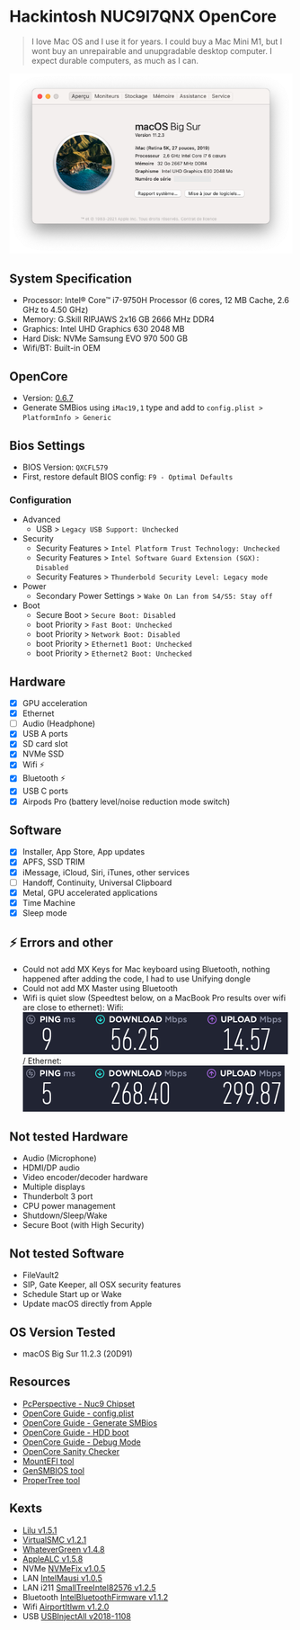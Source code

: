 # Hackintosh NUC9I7QNX OpenCore

> I love Mac OS and I use it for years. I could buy a Mac Mini M1, but I wont buy an unrepairable and unupgradable desktop computer. I expect durable computers, as much as I can. 

![About](about.png)

## System Specification
- Processor: Intel® Core™ i7-9750H Processor (6 cores, 12 MB Cache, 2.6 GHz to 4.50 GHz)
- Memory: G.Skill RIPJAWS 2x16 GB 2666 MHz DDR4
- Graphics: Intel UHD Graphics 630 2048 MB
- Hard Disk: NVMe Samsung EVO 970 500 GB 
- Wifi/BT: Built-in OEM

## OpenCore
- Version: [0.6.7](https://github.com/acidanthera/OpenCorePkg/releases/tag/0.6.7)
- Generate SMBios using `iMac19,1` type and add to `config.plist > PlatformInfo > Generic`

## Bios Settings
- BIOS Version: `QXCFL579`
- First, restore default BIOS config: `F9 - Optimal Defaults`

### Configuration
- Advanced
  - USB > `Legacy USB Support: Unchecked`
- Security
  - Security Features > `Intel Platform Trust Technology: Unchecked`
  - Security Features > `Intel Software Guard Extension (SGX): Disabled`
  - Security Features > `Thunderbold Security Level: Legacy mode`
- Power
  - Secondary Power Settings > `Wake On Lan from S4/S5: Stay off`
- Boot
  - Secure Boot > `Secure Boot: Disabled`
  - boot Priority > `Fast Boot: Unchecked`
  - boot Priority > `Network Boot: Disabled`
  - boot Priority > `Ethernet1 Boot: Unchecked`
  - boot Priority > `Ethernet2 Boot: Unchecked`

## Hardware

* [x] GPU acceleration
* [x] Ethernet
* [ ] Audio \(Headphone\)
* [x] USB A ports
* [x] SD card slot
* [x] NVMe SSD
* [x] Wifi :zap:
* [x] Bluetooth :zap:
* [x] USB C ports
* [x] Airpods Pro (battery level/noise reduction mode switch)

## Software

* [x] Installer, App Store, App updates
* [x] APFS, SSD TRIM
* [x] iMessage, iCloud, Siri, iTunes, other services
* [ ] Handoff, Continuity, Universal Clipboard
* [x] Metal, GPU accelerated applications
* [x] Time Machine
* [x] Sleep mode

## :zap: Errors and other

* Could not add MX Keys for Mac keyboard using Bluetooth, nothing happened after adding the code, I had to use Unifying dongle
* Could not add MX Master using Bluetooth
* Wifi is quiet slow (Speedtest below, on a MacBook Pro results over wifi are close to ethernet):
Wifi: ![Speedtest over Wifi](speedtest-wifi.png) / Ethernet: ![Speedtest over Ethernet](speedtest-ethernet.png)


## Not tested Hardware
* Audio \(Microphone\)
* HDMI/DP audio
* Video encoder/decoder hardware
* Multiple displays
* Thunderbolt 3 port
* CPU power management
* Shutdown/Sleep/Wake
* Secure Boot \(with High Security\)

## Not tested  Software
* FileVault2
* SIP, Gate Keeper, all OSX security features
* Schedule Start up or Wake
* Update macOS directly from Apple

## OS Version Tested
- macOS Big Sur 11.2.3 (20D91)

## Resources
- [PcPerspective - Nuc9 Chipset](https://pcper.com/2020/04/intel-nuc-9-extreme-nuc9i9qnx-review/#ftoc-heading-19)
- [OpenCore Guide - config.plist](https://dortania.github.io/OpenCore-Install-Guide/config-laptop.plist/coffee-lake-plus.html#starting-point) 
- [OpenCore Guide - Generate SMBios](https://dortania.github.io/OpenCore-Install-Guide/config-laptop.plist/coffee-lake-plus.html#platforminfo)
- [OpenCore Guide - HDD boot](https://dortania.github.io/OpenCore-Post-Install/universal/oc2hdd.html#grabbing-opencore-off-the-usb)
- [OpenCore Guide - Debug Mode](https://dortania.github.io/OpenCore-Install-Guide/troubleshooting/debug.html)
- [OpenCore Sanity Checker](https://opencore.slowgeek.com)
- [MountEFI tool](https://github.com/corpnewt/MountEFI)
- [GenSMBIOS tool](https://github.com/corpnewt/GenSMBIOS)
- [ProperTree tool](https://github.com/corpnewt/ProperTree)

## Kexts
- [Lilu v1.5.1](https://github.com/acidanthera/Lilu/releases/tag/1.5.1)
- [VirtualSMC v1.2.1](https://github.com/acidanthera/VirtualSMC/releases/tag/1.2.1)
- [WhateverGreen v1.4.8](https://github.com/acidanthera/WhateverGreen/releases/tag/1.4.8)
- [AppleALC v1.5.8](https://github.com/acidanthera/AppleALC/releases/tag/1.5.8)
- NVMe [NVMeFix v1.0.5](https://github.com/acidanthera/NVMeFix/releases/tag/1.0.5)
- LAN [IntelMausi v1.0.5](https://github.com/acidanthera/IntelMausi/releases/tag/1.0.5)
- LAN i211 [SmallTreeIntel82576 v1.2.5](https://github.com/khronokernel/SmallTree-I211-AT-patch/releases/tag/1.2.5)
- Bluetooth [IntelBluetoothFirmware v1.1.2](https://github.com/OpenIntelWireless/IntelBluetoothFirmware/releases/tag/1.1.2)
- Wifi [AirportItlwm v1.2.0](https://github.com/OpenIntelWireless/itlwm/releases/tag/v1.2.0)
- USB [USBInjectAll v2018-1108](https://bitbucket.org/RehabMan/os-x-usb-inject-all/downloads/?tab=downloads)

